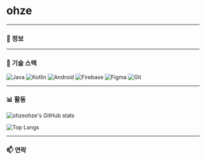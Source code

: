 <h1 align="left">ohze</h1>

<p align="left">

</p>

---

### 💼 정보


---

### 🧩 기술 스택

![Java](https://img.shields.io/badge/Java-000000?style=flat&logo=java&logoColor=white)
![Kotlin](https://img.shields.io/badge/Kotlin-000000?style=flat&logo=kotlin&logoColor=white)
![Android](https://img.shields.io/badge/Android-000000?style=flat&logo=android&logoColor=white)
![Firebase](https://img.shields.io/badge/Firebase-000000?style=flat&logo=firebase&logoColor=white)
![Figma](https://img.shields.io/badge/Figma-000000?style=flat&logo=figma&logoColor=white)
![Git](https://img.shields.io/badge/Git-000000?style=flat&logo=git&logoColor=white)

---

### 📊 활동
![ohzeohze's GitHub stats](https://github-readme-stats.vercel.app/api?username=ohzeohze&show_icons=true&hide_title=true&hide_border=true&theme=graywhite)

![Top Langs](https://github-readme-stats.vercel.app/api/top-langs/?username=ohzeohze&layout=compact&hide_border=true&theme=graywhite)

---

### 📫 연락


